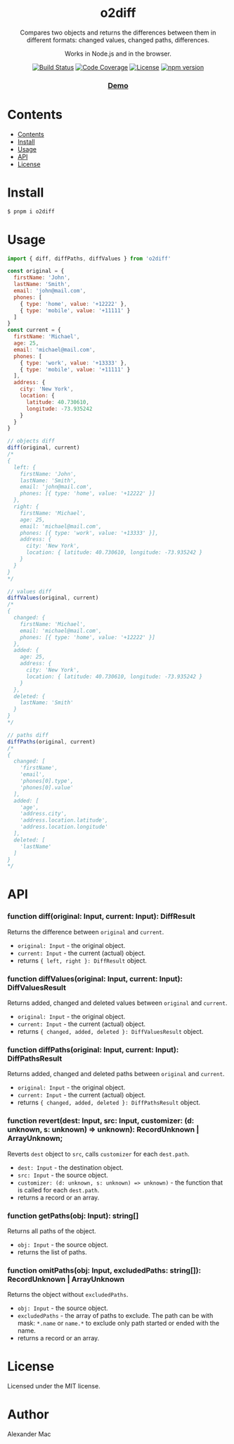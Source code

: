 <p align="center">
  <h1 align="center">o2diff</h1>
  <p align="center">Compares two objects and returns the differences between them in different formats: changed values, changed paths, differences.</p>
  <p align="center">Works in Node.js and in the browser.</p>
  <p align="center">
    <a href="https://github.com/alexandermac/o2diff/actions/workflows/ci.yml?query=branch%3Amaster"><img src="https://github.com/alexandermac/o2diff/actions/workflows/ci.yml/badge.svg" alt="Build Status"></a>
    <a href="https://codecov.io/gh/AlexanderMac/o2diff"><img src="https://codecov.io/gh/AlexanderMac/o2diff/branch/master/graph/badge.svg" alt="Code Coverage"></a>
    <a href="LICENSE"><img src="https://img.shields.io/github/license/alexandermac/o2diff.svg" alt="License"></a>
    <a href="https://badge.fury.io/js/o2diff"><img src="https://badge.fury.io/js/o2diff.svg" alt="npm version"></a>
  </p>
  <h3 align="center"><a href="https://alexandermac.github.io/o2diff">Demo</a></h3>
</p>

# Contents
- [Contents](#contents)
- [Install](#install)
- [Usage](#usage)
- [API](#api)
- [License](#license)

# Install
```bash
$ pnpm i o2diff
```

# Usage
```js
import { diff, diffPaths, diffValues } from 'o2diff'

const original = {
  firstName: 'John',
  lastName: 'Smith',
  email: 'john@mail.com',
  phones: [
    { type: 'home', value: '+12222' },
    { type: 'mobile', value: '+11111' }
  ]
}
const current = {
  firstName: 'Michael',
  age: 25,
  email: 'michael@mail.com',
  phones: [
    { type: 'work', value: '+13333' },
    { type: 'mobile', value: '+11111' }
  ],
  address: {
    city: 'New York',
    location: {
      latitude: 40.730610,
      longitude: -73.935242
    }
  }
}

// objects diff
diff(original, current)
/*
{
  left: {
    firstName: 'John',
    lastName: 'Smith',
    email: 'john@mail.com',
    phones: [{ type: 'home', value: '+12222' }]
  },
  right: {
    firstName: 'Michael',
    age: 25,
    email: 'michael@mail.com',
    phones: [{ type: 'work', value: '+13333' }],
    address: {
      city: 'New York',
      location: { latitude: 40.730610, longitude: -73.935242 }
    }
  }
}
*/

// values diff
diffValues(original, current)
/*
{
  changed: {
    firstName: 'Michael',
    email: 'michael@mail.com',
    phones: [{ type: 'home', value: '+12222' }]
  },
  added: {
    age: 25,
    address: {
      city: 'New York',
      location: { latitude: 40.730610, longitude: -73.935242 }
    }
  },
  deleted: {
    lastName: 'Smith'
  }
}
*/

// paths diff
diffPaths(original, current)  
/*
{
  changed: [
    'firstName',
    'email',
    'phones[0].type',
    'phones[0].value'
  ],
  added: [
    'age',
    'address.city',
    'address.location.latitude',
    'address.location.longitude'
  ],
  deleted: [
    'lastName'
  ]
}
*/
```

# API

### function diff(original: Input, current: Input): DiffResult
Returns the difference between `original` and `current`.

- `original: Input` - the original object.
- `current: Input` - the current (actual) object.
- returns `{ left, right }: DiffResult` object.

### function diffValues(original: Input, current: Input): DiffValuesResult
Returns added, changed and deleted values between `original` and `current`.

- `original: Input` - the original object.
- `current: Input` - the current (actual) object.
- returns `{ changed, added, deleted }: DiffValuesResult` object.

### function diffPaths(original: Input, current: Input): DiffPathsResult
Returns added, changed and deleted paths between `original` and `current`.

- `original: Input` - the original object.
- `current: Input` - the current (actual) object.
- returns `{ changed, added, deleted }: DiffPathsResult` object.

### function revert(dest: Input, src: Input, customizer: (d: unknown, s: unknown) => unknown): RecordUnknown | ArrayUnknown;
Reverts `dest` object to `src`, calls `customizer` for each `dest.path`.

- `dest: Input` - the destination object.
- `src: Input` - the source object.
- `customizer: (d: unknown, s: unknown) => unknown)` - the function that is called for each `dest.path`.
- returns a record or an array.

### function getPaths(obj: Input): string[]
Returns all paths of the object.

- `obj: Input` - the source object.
- returns the list of paths.

### function omitPaths(obj: Input, excludedPaths: string[]): RecordUnknown | ArrayUnknown
Returns the object without `excludedPaths`.

- `obj: Input` - the source object.
- `excludedPaths` - the array of paths to exclude. The path can be with mask: `*.name` or `name.*` to exclude only path started or ended with the name.
- returns a record or an array.

# License
Licensed under the MIT license.

# Author
Alexander Mac
